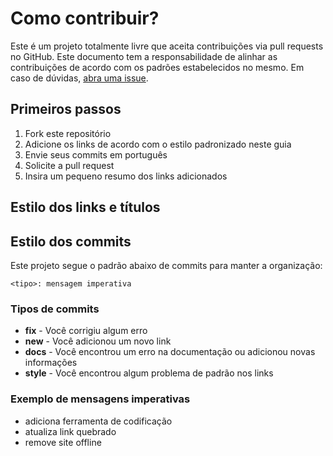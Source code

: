 # Como contribuir?
Este é um projeto totalmente livre que aceita contribuições via pull requests no GitHub. Este documento tem a responsabilidade de alinhar as contribuições de acordo com os padrões estabelecidos no mesmo. Em caso de dúvidas, [abra uma issue](https://github.com/OfficialMarinho/Links-uteis/issues/new).

## Primeiros passos
1. Fork este repositório
2. Adicione os links de acordo com o estilo padronizado neste guia
3. Envie seus commits em português
4. Solicite a pull request
5. Insira um pequeno resumo dos links adicionados

## Estilo dos links e títulos


## Estilo dos commits
Este projeto segue o padrão abaixo de commits para manter a organização:

`<tipo>: mensagem imperativa`
### Tipos de commits
- **fix** - Você corrigiu algum erro
- **new** - Você adicionou um novo link
- **docs** - Você encontrou um erro na documentação ou adicionou novas informações
- **style** - Você encontrou algum problema de padrão nos links

### Exemplo de mensagens imperativas
- adiciona ferramenta de codificação
- atualiza link quebrado
- remove site offline
